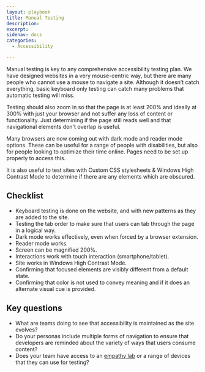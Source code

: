 ```yaml
---
layout: playbook
title: Manual Testing
description: 
excerpt: 
sidenav: docs
categories:
  - Accessibility

---
```


Manual testing is key to any comprehensive accessibility testing plan. We have designed websites in a very mouse-centric way, but there are many people who cannot use a mouse to navigate a site. Although it doesn’t catch everything, basic keyboard only testing can catch many problems that automatic testing will miss. 

Testing should also zoom in so that the page is at least 200% and ideally at 300% with just your browser and not suffer any loss of content or functionality. Just determining if the page still reads well and that navigational elements don't overlap is useful.

Many browsers are now coming out with dark mode and reader mode options. These can be useful for a range of people with disabilities, but also for people looking to optimize their time online. Pages need to be set up properly to access this. 

It is also useful to test sites with Custom CSS stylesheets & Windows High Contrast Mode to determine if there are any elements which are obscured.

## Checklist

* Keyboard testing is done on the website, and with new patterns as they are added to the site.
* Testing the tab order to make sure that users can tab through the page in a logical way.
* Dark mode works effectively, even when forced by a browser extension.
* Reader mode works.
* Screen can be magnified 200%.
* Interactions work with touch interaction (smartphone/tablet).
* Site works in Windows High Contrast Mode.
* Confirming that focused elements are visibly different from a default state.
* Confirming that color is not used to convey meaning and if it does an alternate visual cue is provided.

## Key questions

* What are teams doing to see that accessibility is maintained as the site evolves?
* Do your personas include multiple forms of navigation to ensure that developers are reminded about the variety of ways that users consume content?
* Does your team have access to an [empathy lab](https://accessibility.blog.gov.uk/2020/11/12/how-we-made-our-accessibility-empathy-lab-virtual/) or a range of devices that they can use for testing?
